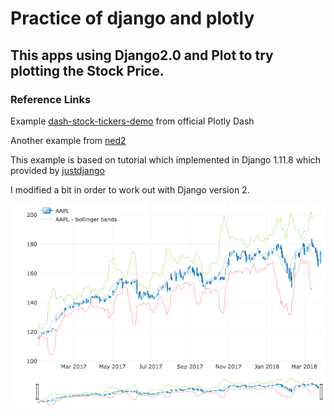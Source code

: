 # Practice of django and plotly

## This apps using Django2.0 and Plot to try plotting the Stock Price.
### Reference Links
Example [dash-stock-tickers-demo](https://github.com/plotly/dash-stock-tickers-demo-app) from official Plotly Dash

Another example from [ned2](https://github.com/ned2/dash-django-example)

This example is based on tutorial which implemented in Django 1.11.8 which provided by [justdjango](https://github.com/justdjango/My_Dashboard/blob/master/requirements.txt)

I modified a bit in order to work out with Django version 2.

![](https://github.com/luvwinnie/django2_with_plotly/blob/master/plotly_quandle.png)

